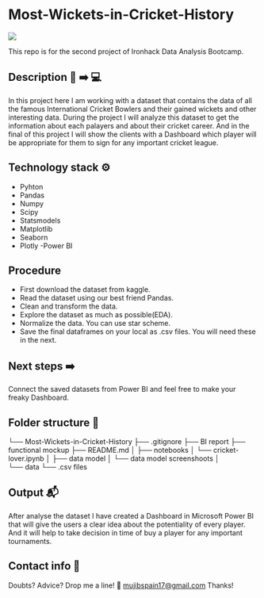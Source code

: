 # Most-Wickets-in-Cricket-History

![](https://images.hindustantimes.com/rf/image_size_630x354/HT/p2/2019/10/22/Pictures/bangladesh-2019-india-icc-cricket-world-cup_0276d158-f473-11e9-a1e4-7f5be0e43c85.jpg)

This repo is for the second project of Ironhack Data Analysis Bootcamp. 


## Description 🔎 ➡️ 💻

In this project here I am working with a dataset that contains the data of all the famous International Cricket Bowlers and their gained wickets and other interesting data.
During the project I will analyze this dataset to get the information about each palayers and about their cricket career. And in the final of this project I will show the clients with a Dashboard which player will be appropriate for them to sign for any important cricket league.


## Technology stack ⚙

- Pyhton 
- Pandas 
- Numpy 
- Scipy
- Statsmodels
- Matplotlib
- Seaborn
- Plotly
-Power BI

## Procedure

- First download the dataset from kaggle. 
- Read the dataset using our best friend Pandas.
- Clean and transform the data.
- Explore the dataset as much as possible(EDA).
- Normalize the data. You can use star scheme.
- Save the final dataframes on your local as .csv files. You will need these in the next.

## Next steps ➡️

Connect the saved datasets from Power BI and feel free to make your freaky Dashboard.


## Folder structure 📁

└── Most-Wickets-in-Cricket-History
    ├── .gitignore
    ├──  BI report
    ├── functional mockup
    ├── README.md
    │ 
    ├── notebooks
    │  └── cricket-lover.ipynb 
    │ 
    ├── data model
    │   └── data model screenshoots
    │   
    └── data
        └── .csv files


## Output 📬

After analyse the dataset I have created a Dashboard in Microsoft Power BI that will give the users a clear idea about the potentiality of every player. And it will help to take decision in time of buy a player for any important tournaments.

## Contact info 💌
Doubts? Advice? Drop me a line! 🤗 mujibspain17@gmail.com
Thanks!



